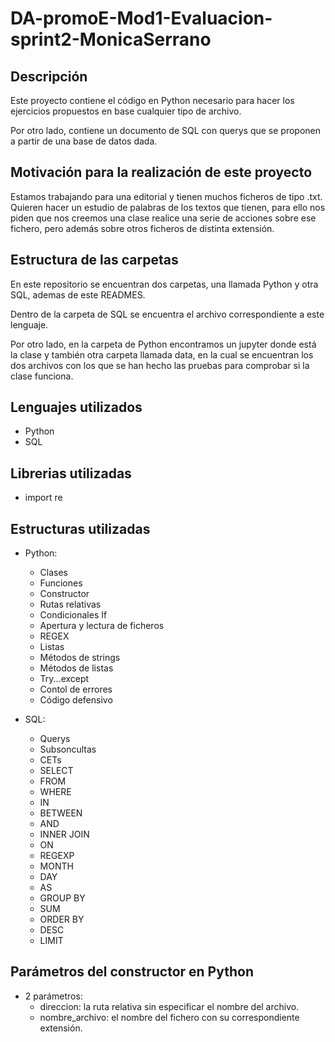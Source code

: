 # DA-promoE-Mod1-Evaluacion-sprint2-MonicaSerrano

## Descripción
Este proyecto contiene el código en Python necesario para hacer los ejercicios propuestos en base cualquier tipo de archivo.

Por otro lado, contiene un documento de SQL con querys que se proponen a partir de una base de datos dada.

## Motivación para la realización de este proyecto

 Estamos trabajando para una editorial y tienen muchos ficheros de tipo .txt. Quieren hacer un estudio de palabras de los textos que tienen, para ello nos piden que nos creemos una clase realice una serie de acciones sobre ese fichero, pero además sobre otros ficheros de distinta extensión.

## Estructura de las carpetas 

En este repositorio se encuentran dos carpetas, una llamada Python y otra SQL, ademas de este READMES.

Dentro de la carpeta de SQL se encuentra el archivo correspondiente a este lenguaje.

Por otro lado, en la carpeta de Python encontramos un jupyter donde está la clase y también otra carpeta llamada data, en la cual se encuentran los dos archivos con los que se han hecho las pruebas para comprobar si la clase funciona.

## Lenguajes utilizados
* Python
* SQL

## Librerias utilizadas
* import re

## Estructuras utilizadas
* Python:
    * Clases
    * Funciones
    * Constructor
    * Rutas relativas
    * Condicionales If
    * Apertura y lectura de ficheros
    * REGEX
    * Listas
    * Métodos de strings
    * Métodos de listas
    * Try...except
    * Contol de errores
    * Código defensivo

* SQL:
    * Querys
    * Subsoncultas
    * CETs
    * SELECT
    * FROM
    * WHERE
    * IN
    * BETWEEN
    * AND
    * INNER JOIN
    * ON
    * REGEXP
    * MONTH
    * DAY
    * AS
    * GROUP BY
    * SUM
    * ORDER BY
    * DESC
    * LIMIT

## Parámetros del constructor en Python

* 2 parámetros:
    * direccion: la ruta relativa sin especificar el nombre del archivo.
    * nombre_archivo: el nombre del fichero con su correspondiente extensión.